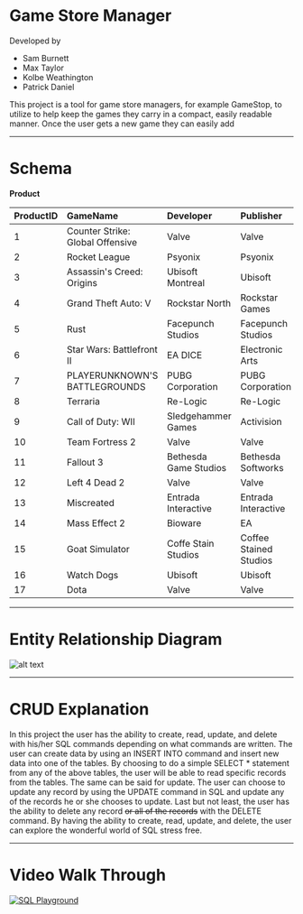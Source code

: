   # Game Store Manager

  Developed by
  - Sam Burnett
  - Max Taylor
  - Kolbe Weathington
  - Patrick Daniel

This project is a tool for game store managers, for example GameStop, to utilize to help keep the games they carry in a compact, easily readable manner. Once the user gets a new game they can easily add

---

# Schema

**Product**

| ProductID      | GameName       | Developer      | Publisher      | ReleaseYear    | Cost           |
| :------------- | :------------- | :------------- | :------------- | :------------- | :------------- |
| 1              | Counter Strike: Global Offensive | Valve         | Valve  | 2012  | 14.99          |   
| 2              | Rocket League  | Psyonix        | Psyonix        | 2015           | 19.99          |
| 3              | Assassin's Creed: Origins | Ubisoft Montreal| Ubisoft| 2017       | 59.99          |
| 4              | Grand Theft Auto: V | Rockstar North | Rockstar Games | 2015      | 29.99          |
| 5              | Rust           | Facepunch Studios |Facepunch Studios | 2013      | 19.99          |
| 6              | Star Wars: Battlefront II | EA DICE | Electronic Arts  | 2017     | 59.99          | 
| 7              | PLAYERUNKNOWN'S BATTLEGROUNDS | PUBG Corporation | PUBG Corporation | 2017 | 29.99 |
| 8              | Terraria       | Re-Logic       | Re-Logic       | 2011           | 9.99           |
| 9              | Call of Duty: WII | Sledgehammer Games | Activision | 2017        | 59.99          |
| 10             | Team Fortress 2| Valve          | Valve          | 2007           | 0.00           |
| 11             | Fallout 3      | Bethesda Game Studios | Bethesda Softworks | 2009| 9.99           |
| 12             | Left 4 Dead 2  | Valve          | Valve          | 2009           | 9.99           |
| 13             | Miscreated     | Entrada Interactive | Entrada Interactive | 2014 | 19.99          |
| 14             | Mass Effect 2  | Bioware        | EA             | 2010           | 19.99          |
| 15             | Goat Simulator | Coffe Stain Studios | Coffee Stained Studios     | 2014 | 9.99    |
| 16             | Watch Dogs     | Ubisoft        | Ubisoft        | 2014           | 29.99          |
| 17             | Dota           | Valve          | Valve          | 2009           | 0.00           |

---

# Entity Relationship Diagram
![alt text](http://www.24gaam.com/education/computer/images/erdiagrm.gif "ERD Diagram")

---

# CRUD Explanation

In this project the user has the ability to create, read, update, and delete with his/her SQL commands depending on what commands are written. The user can create data by using an INSERT INTO command and insert new data into one of the tables. By choosing to do a simple SELECT * statement from any of the above tables, the user will be able to read specific records from the tables. The same can be said for update. The user can choose to update any record by using the UPDATE command in SQL and update any of the records he or she chooses to update. Last but not least, the user has the ability to delete any record
~~or all of the records~~ with the DELETE command. By having the ability to create, read, update, and delete, the user can explore the wonderful world of SQL stress free.

---

# Video Walk Through

[![SQL Playground](https://azure.microsoft.com/svghandler/sql-database/?width=600&height=315)](http://www.youtube.com/watch?v=dQw4w9WgXcQ)
